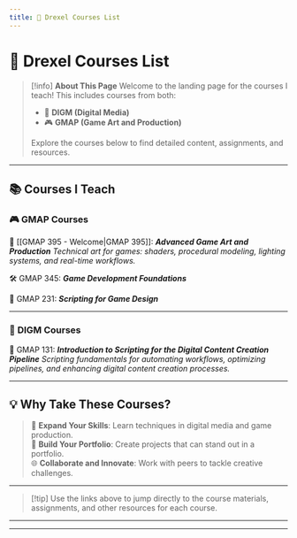 ```yaml
---
title: 🐲 Drexel Courses List
---
```

 # 🐲 Drexel Courses List

> [!info] **About This Page**
> Welcome to the landing page for the courses I teach! This includes courses from both:
> - 🎥 **DIGM (Digital Media)**  
> - 🎮 **GMAP (Game Art and Production)**  
> 
> Explore the courses below to find detailed content, assignments, and resources.

---

## 📚 **Courses I Teach**

### 🎮 **GMAP Courses**
🤖 [[GMAP 395 - Welcome|GMAP 395]]: ***Advanced Game Art and Production*** 
	*Technical art for games: shaders, procedural modeling, lighting systems, and real-time workflows.*

🛠️ GMAP 345: ***Game Development Foundations*** 

📜 GMAP 231: ***Scripting for Game Design***  

---

### 🎥 **DIGM Courses**
📜 GMAP 131: ***Introduction to Scripting for the Digital Content Creation Pipeline*** 
	*Scripting fundamentals for automating workflows, optimizing pipelines, and enhancing digital content creation processes.*

---

## 💡 **Why Take These Courses?**
> 🧠 **Expand Your Skills**: Learn techniques in digital media and game production.  
> 🎯 **Build Your Portfolio**: Create projects that can stand out in a portfolio.  
> 🌐 **Collaborate and Innovate**: Work with peers to tackle creative challenges.

---
> [!tip] Use the links above to jump directly to the course materials, assignments, and other resources for each course.

---
---
